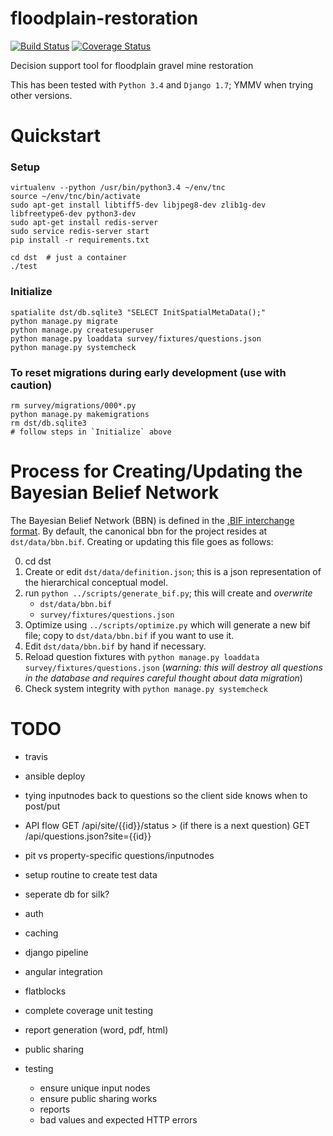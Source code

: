 floodplain-restoration
======================

[![Build Status](https://api.travis-ci.org/Ecotrust/floodplain-restoration.svg)](https://travis-ci.org/Ecotrust/floodplain-restoration) 
[![Coverage Status](https://img.shields.io/coveralls/Ecotrust/floodplain-restoration.svg)](https://coveralls.io/r/Ecotrust/floodplain-restoration)

Decision support tool for floodplain gravel mine restoration

This has been tested with `Python 3.4` and `Django 1.7`; YMMV when trying other versions. 

# Quickstart

### Setup
	virtualenv --python /usr/bin/python3.4 ~/env/tnc
	source ~/env/tnc/bin/activate
	sudo apt-get install libtiff5-dev libjpeg8-dev zlib1g-dev libfreetype6-dev python3-dev 
	sudo apt-get install redis-server
    sudo service redis-server start
	pip install -r requirements.txt

	cd dst  # just a container
	./test

### Initialize

	spatialite dst/db.sqlite3 "SELECT InitSpatialMetaData();"
	python manage.py migrate
	python manage.py createsuperuser
	python manage.py loaddata survey/fixtures/questions.json
	python manage.py systemcheck

### To reset migrations during early development (use with caution)
	rm survey/migrations/000*.py 
	python manage.py makemigrations
	rm dst/db.sqlite3
	# follow steps in `Initialize` above

# Process for Creating/Updating the Bayesian Belief Network

The Bayesian Belief Network (BBN) is defined in the [.BIF interchange format](http://www.cs.cmu.edu/~fgcozman/Research/InterchangeFormat/Old/xmlbif02.html). By default, the canonical bbn for the project resides at `dst/data/bbn.bif`. Creating or updating this file goes as follows:

0. cd dst
1. Create or edit `dst/data/definition.json`; this is a json representation of the hierarchical conceptual model. 
2. run `python ../scripts/generate_bif.py`; this will create and *overwrite*
	- `dst/data/bbn.bif`
	- `survey/fixtures/questions.json`
3. Optimize using `../scripts/optimize.py` which will generate a new bif file; copy to `dst/data/bbn.bif` if you want to use it.
4. Edit `dst/data/bbn.bif` by hand if necessary.
5. Reload question fixtures with `python manage.py loaddata survey/fixtures/questions.json` (*warning: this will destroy all questions in the database and requires careful thought about data migration*)
6. Check system integrity with `python manage.py systemcheck`


# TODO
* travis
* ansible deploy
* tying inputnodes back to questions so the client side knows when to post/put
* API flow
   GET /api/site/{{id}}/status > 
   (if there is a next question) GET /api/questions.json?site={{id}}

* pit vs property-specific questions/inputnodes
* setup routine to create test data
* seperate db for silk?
* auth
* caching
* django pipeline
* angular integration
* flatblocks
* complete coverage unit testing
* report generation (word, pdf, html)
* public sharing
* testing
    - ensure unique input nodes
    - ensure public sharing works
    - reports
    - bad values and expected HTTP errors


